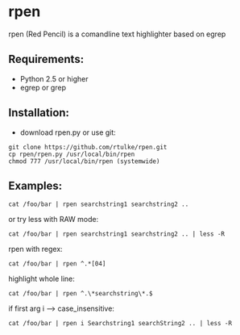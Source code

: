 rpen
====

rpen (Red Pencil) is a comandline text highlighter based on egrep

Requirements:
-------------

* Python 2.5 or higher
* egrep or grep 

Installation:
-------------
* download rpen.py or use git:

```
git clone https://github.com/rtulke/rpen.git
cp rpen/rpen.py /usr/local/bin/rpen
chmod 777 /usr/local/bin/rpen (systemwide)
```


Examples:
---------
```
cat /foo/bar | rpen searchstring1 searchstring2 .. 
```

or try less with RAW mode:

```
cat /foo/bar | rpen searchstring1 searchstring2 .. | less -R 
```

rpen with regex:

```
cat /foo/bar | rpen ^.*[04]
```

highlight whole line:

```
cat /foo/bar | rpen ^.\*searchstring\*.$
```

if first arg i --> case_insensitive:

```
cat /foo/bar | rpen i Searchstring1 searchString2 .. | less -R 
```

